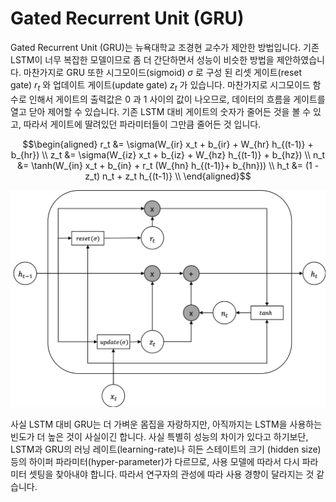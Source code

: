 # Gated Recurrent Unit (GRU)

Gated Recurrent Unit (GRU)는 뉴욕대학교 조경현 교수가 제안한 방법입니다. 기존 LSTM이 너무 복잡한 모델이므로 좀 더 간단하면서 성능이 비슷한 방법을 제안하였습니다. 마찬가지로 GRU 또한 시그모이드(sigmoid) $\sigma$ 로 구성 된 리셋 게이트(reset gate) $r_t$ 와 업데이트 게이트(update gate) $z_t$ 가 있습니다. 마찬가지로 시그모이드 함수로 인해서 게이트의 출력값은 0 과 1 사이의 값이 나오므로, 데이터의 흐름을 게이트를 열고 닫아 제어할 수 있습니다. 기존 LSTM 대비 게이트의 숫자가 줄어든 것을 볼 수 있고, 따라서 게이트에 딸려있던 파라미터들이 그만큼 줄어든 것 입니다.

$$\begin{aligned}
r_t &= \sigma(W_{ir} x_t + b_{ir} + W_{hr} h_{(t-1)} + b_{hr}) \\
z_t &= \sigma(W_{iz} x_t + b_{iz} + W_{hz} h_{(t-1)} + b_{hz}) \\
n_t &= \tanh(W_{in} x_t + b_{in} + r_t (W_{hn} h_{(t-1)}+ b_{hn})) \\
h_t &= (1 - z_t) n_t + z_t h_{(t-1)} \\
\end{aligned}$$

![GRU의 구조](../assets/07-04-01.png)

사실 LSTM 대비 GRU는 더 가벼운 몸집을 자랑하지만, 아직까지는 LSTM을 사용하는 빈도가 더 높은 것이 사실이긴 합니다. 사실 특별히 성능의 차이가 있다고 하기보단, LSTM과 GRU의 러닝 레이트(learning-rate)나 히든 스테이트의 크기 (hidden size)등의 하이퍼 파라미터(hyper-parameter)가 다르므로, 사용 모델에 따라서 다시 파라미터 셋팅을 찾아내야 합니다. 따라서 연구자의 관성에 따라 사용 경향이 달라지는 것 같습니다.
